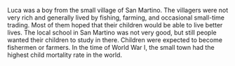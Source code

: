 [category]: <> (Philosophy)
[date]: <> (2021/07/11)
[title]: <> (Lover)
Luca was a boy from the small village of San Martino. The villagers were not very rich and generally lived by fishing, farming, and occasional small-time trading. Most of them hoped that their children would be able to live better lives. The local school in San Martino was not very good, but still people wanted their children to study in there. Children were expected to become fishermen or farmers. In the time of World War I, the small town had the highest child mortality rate in the world.